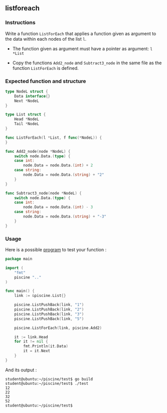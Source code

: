 ## listforeach

### Instructions

Write a function `ListForEach` that applies a function given as argument to the data within each nodes of the list `l`.

- The function given as argument must have a pointer as argument: `l *List`

- Copy the functions `Add2_node` and `Subtract3_node` in the same file as the function `ListForEach` is defined.

### Expected function and structure

```go
type NodeL struct {
	Data interface{}
	Next *NodeL
}

type List struct {
	Head *NodeL
	Tail *NodeL
}

func ListForEach(l *List, f func(*NodeL)) {
}

func Add2_node(node *NodeL) {
	switch node.Data.(type) {
	case int:
		node.Data = node.Data.(int) + 2
	case string:
		node.Data = node.Data.(string) + "2"
	}
}

func Subtract3_node(node *NodeL) {
	switch node.Data.(type) {
	case int:
		node.Data = node.Data.(int) - 3
	case string:
		node.Data = node.Data.(string) + "-3"
	}
}
```

### Usage

Here is a possible [program](TODO-LINK) to test your function :

```go
package main

import (
	"fmt"
	piscine ".."
)

func main() {
	link := &piscine.List{}

	piscine.ListPushBack(link, "1")
	piscine.ListPushBack(link, "2")
	piscine.ListPushBack(link, "3")
	piscine.ListPushBack(link, "5")

	piscine.ListForEach(link, piscine.Add2)

	it := link.Head
	for it != nil {
		fmt.Println(it.Data)
		it = it.Next
	}
}
```

And its output :

```console
student@ubuntu:~/piscine/test$ go build
student@ubuntu:~/piscine/test$ ./test
12
22
32
52
student@ubuntu:~/piscine/test$
```
